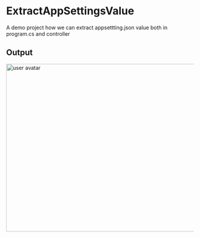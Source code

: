 # ExtractAppSettingsValue
A demo project how we can extract appsettting.json value both in program.cs and controller

## Output


<img src="https://i.stack.imgur.com/4PkGd.gif" alt="user avatar" width="750" height="450" class="bar-sm bar-md d-block">  
